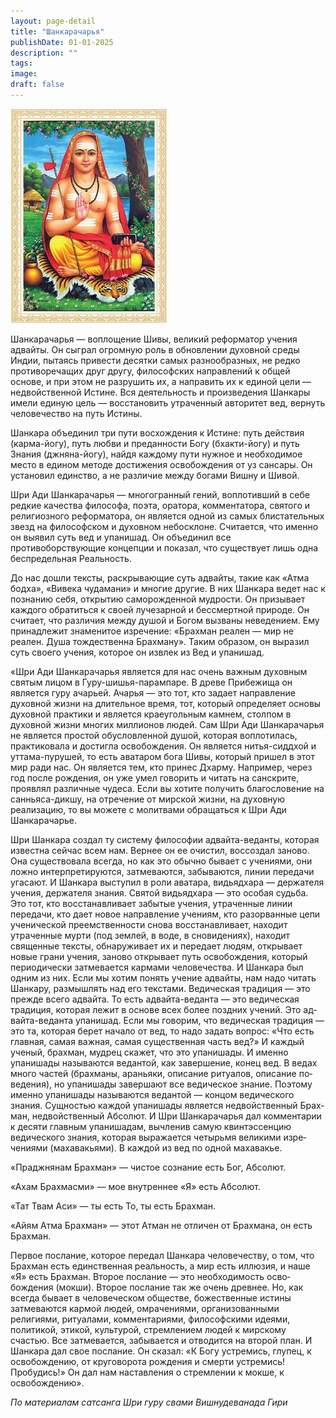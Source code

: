 ```yaml
---
layout: page-detail
title: "Шанкарачарья"
publishDate: 01-01-2025
description: ""
tags:
image:
draft: false
---
```


![Шанкарачарья](/upload/iblock/989/9891f50d07bd7dd033154e9cdcc17ec6.jpg "Шанкарачарья") 

 Шанкарачарья — воплощение Шивы, великий реформатор учения адвайты. Он сыграл огромную роль в обновлении духовной среды Индии, пытаясь привести десятки самых раз­нообразных, не редко противоречащих друг другу, философских направлений к общей основе, и при этом не разрушить их, а направить их к единой цели — недвойственной Истине. Вся деятельность и произведения Шанкары имели единую цель — вос­становить утраченный авторитет вед, вернуть чело­вечество на путь Истины.

 Шанкара объединил три пути восхождения к Истине: путь действия (карма-йогу), путь любви и преданности Богу (бхакти-йогу) и путь Знания (джняна-йогу), найдя каждому пути нужное и необ­ходимое место в едином методе достижения освобо­ждения от уз сансары. Он установил единство, а не различие между богами Вишну и Шивой.

 Шри Ади Шанкарачарья — многогранный гений, воплотивший в себе редкие качества философа, по­эта, оратора, комментатора, святого и религиозного реформатора, он является одной из самых блиста­тельных звезд на философском и духовном небо­склоне. Считается, что именно он выявил суть вед и упанишад. Он объединил все противоборствующие концепции и показал, что существует лишь одна бес­предельная Реальность.

 До нас дошли тексты, раскрывающие суть ад­вайты, такие как «Атма бодха», «Вивека чудамани» и многие другие. В них Шанкара ведет нас к позна­нию себя, открытию саморожденной мудрости. Он призывает каждого обратиться к своей лучезарной и бессмертной природе. Он считает, что различия между душой и Богом вызваны неведением. Ему принадлежит знаменитое изречение: «Брахман ре­ален — мир не реален. Душа тождественна Брахма­ну». Таким образом, он выразил суть своего учения, которое он извлек из Вед и упанишад.

 «Шри Ади Шанкарачарья является для нас очень важным духовным святым лицом в Гуру-шишья-парампаре. В древе Прибежища он является гуру ачарьей. Ачарья — это тот, кто задает направление духовной жизни на длительное время, тот, который определяет основы духовной практики и является краеугольным камнем, столпом в духовной жизни многих миллионов людей. Сам Шри Ади Шанкара­чарья не является простой обусловленной душой, которая воплотилась, практиковала и достигла осво­бождения. Он является нитья-сиддхой и уттама-пу­рушей, то есть аватаром бога Шивы, который пришел в этот мир ради нас. Он является тем, кто принес Дхарму. Например, через год после рождения, он уже умел говорить и читать на санскрите, проявлял различные чудеса. Если вы хотите получить благо­словение на санньяса-дикшу, на отречение от мир­ской жизни, на духовную реализацию, то вы можете с молитвами обращаться к Шри Ади Шанкарачарье.

 Шри Шанкара создал ту систему философии ад­вайта-веданты, которая известна сейчас всем нам. Вернее он ее очистил, воссоздал заново. Она существовала всегда, но как это обычно бывает с учениями, они ложно интерпретируются, затмеваются, забы­ваются, линии передачи угасают. И Шанкара высту­пил в роли аватара, видьядхара — держателя учения, держателя знания. Святой видьядхара — это особая судьба. Это тот, кто восстанавливает забытые уче­ния, утраченные линии передачи, кто дает новое направление учениям, кто разорванные цепи уче­нической преемственности снова восстанавливает, находит утраченные мурти (под землей, в воде, в сновидениях), находит священные тексты, обна­руживает их и передает людям, открывает новые грани учения, заново открывает путь освобожде­ния, который периодически затмевается кармами человечества. И Шанкара был одним из них. Если мы хотим понять учение адвайты, нам надо читать Шанкару, размышлять над его текстами. Ведическая традиция — это прежде всего адвайта. То есть ад­вайта-веданта — это ведическая традиция, которая лежит в основе всех более поздних учений. Это ад­вайта-веданта упанишад. Если мы говорим, что ве­дическая традиция — это та, которая берет начало от вед, то надо задать вопрос: «Что есть главная, самая важная, самая существенная часть вед?» И каждый ученый, брахман, мудрец скажет, что это упаниша­ды. И именно упанишады называются ведантой, как завершение, конец вед. В ведах много частей (брах­маны, араньяки, описание ритуалов, описание по­ведения), но упанишады завершают все ведическое знание. Поэтому именно упанишады называются ведантой — концом ведического знания. Сущностью каждой упанишады является недвойственный Брах­ман, недвойственный Абсолют. И Шри Шанкарача­рья дал комментарии к десяти главным упанишадам, вычленив самую квинтэссенцию ведического зна­ния, которая выражается четырьмя великими изре­чениями (махавакьями). В каждой из вед по одной махавакье.

 «Праджнянам Брахман» — чистое сознание есть Бог, Абсолют.

 «Ахам Брахмасми» — мое внутреннее «Я» есть Аб­солют.

 «Тат Твам Аси» — ты есть То, ты есть Брахман.

 «Айям Атма Брахман» — этот Атман не отличен от Брахмана, он есть Брахман.

 Первое послание, которое передал Шанкара че­ловечеству, о том, что Брахман есть единственная реальность, а мир есть иллюзия, и наше «Я» есть Брахман. Второе послание — это необходимость осво­бождения (мокши). Второе послание так же очень древнее. Но, как всегда бывает в человеческом об­ществе, божественные истины затмеваются кармой людей, омрачениями, организованными религиями, ритуалами, комментариями, философскими иде­ями, политикой, этикой, культурой, стремлением людей к мирскому счастью. Все затмевается, забы­вается и отводится на второй план. И Шанкара дал свое послание. Он сказал: «К Богу устремись, глупец, к освобождению, от круговорота рождения и смер­ти устремись! Пробудись!» Он дал нам наставления о стремлении к мокше, к освобождению».

_По материалам сатсанга_ 
_Шри гуру свами Вишнудеванада Гири_ 
  
  
